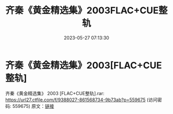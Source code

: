 ﻿---
title: 齐秦《黄金精选集》2003FLAC+CUE整轨
date: 2023-05-27 07:13:30
categories: APE、FLAC、MP3
tags: 华语中文
---
# 齐秦《黄金精选集》2003[FLAC+CUE整轨]

齐秦《黄金精选集》 2003 [FLAC+CUE整轨].rar: https://url27.ctfile.com/f/9388027-861568734-9b73ab?p=559675
(访问密码: 559675)
原文：[链接](https://blog.sina.com.cn/s/blog_1647c7e7601031225.html)